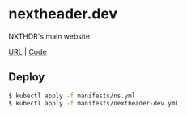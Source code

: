 # nextheader.dev

NXTHDR's main website.

[URL](https://nextheader.dev) | [Code](https://github.com/NXTHDR/nextheader.dev)

## Deploy

```sh
$ kubectl apply -f manifests/ns.yml
$ kubectl apply -f manifests/nextheader-dev.yml
```